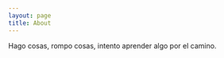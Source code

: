 ```yaml
---
layout: page
title: About
---
```


Hago cosas, rompo cosas, intento aprender algo por el camino.

```

```
